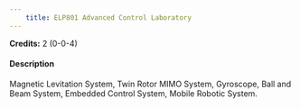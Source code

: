 ```yaml
---
    title: ELP801 Advanced Control Laboratory
---
```

**Credits:** 2 (0-0-4)



#### Description 
Magnetic Levitation System, Twin Rotor MIMO System, Gyroscope, Ball and Beam System, Embedded Control System, Mobile Robotic System.